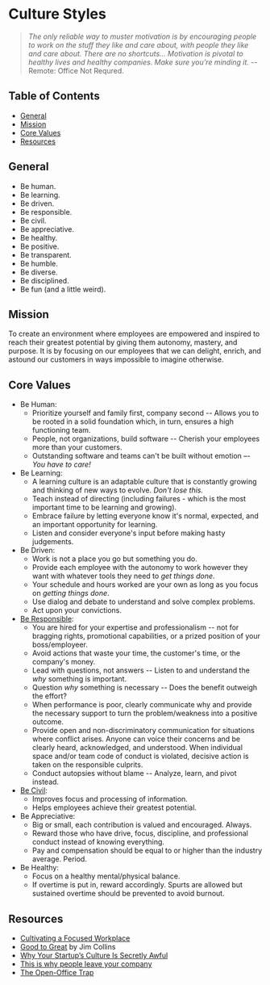 # Culture Styles

> *The only reliable way to muster motivation is by encouraging people to work on the stuff they
> like and care about, with people they like and care about. There are no shortcuts... Motivation is
> pivotal to healthy lives and healthy companies. Make sure you’re minding it.* -- Remote: Office
> Not Requred.

<!-- Tocer[start]: Auto-generated, don't remove. -->

## Table of Contents

  - [General](#general)
  - [Mission](#mission)
  - [Core Values](#core-values)
  - [Resources](#resources)

<!-- Tocer[finish]: Auto-generated, don't remove. -->

## General

- Be human.
- Be learning.
- Be driven.
- Be responsible.
- Be civil.
- Be appreciative.
- Be healthy.
- Be positive.
- Be transparent.
- Be humble.
- Be diverse.
- Be disciplined.
- Be fun (and a little weird).

## Mission

To create an environment where employees are empowered and inspired to reach their greatest
potential by giving them autonomy, mastery, and purpose. It is by focusing on our employees that we
can delight, enrich, and astound our customers in ways impossible to imagine otherwise.

## Core Values

- Be Human:
  - Prioritize yourself and family first, company second -- Allows you to be rooted in a solid
    foundation which, in turn, ensures a high functioning team.
  - People, not organizations, build software -- Cherish your employees more than your customers.
  - Outstanding software and teams can't be built without emotion –- *You have to care!*
- Be Learning:
  - A learning culture is an adaptable culture that is constantly growing and thinking of new ways
    to evolve. *Don't lose this.*
  - Teach instead of directing (including failures - which is the most important time to be learning
    and growing).
  - Embrace failure by letting everyone know it's normal, expected, and an important opportunity for
    learning.
  - Listen and consider everyone's input before making hasty judgements.
- Be Driven:
  - Work is not a place you go but something you do.
  - Provide each employee with the autonomy to work however they want with whatever tools they need
    to *get things done*.
  - Your schedule and hours worked are your own as long as you focus on *getting things done*.
  - Use dialog and debate to understand and solve complex problems.
  - Act upon your convictions.
- [Be Responsible](https://www.youtube.com/watch?v=4E3xfR6IBII):
  - You are hired for your expertise and professionalism -- not for bragging rights, promotional
    capabilities, or a prized position of your boss/employeer.
  - Avoid actions that waste your time, the customer's time, or the company's money.
  - Lead with questions, not answers -- Listen to and understand the *why* something is important.
  - Question *why* something is necessary -- Does the benefit outweigh the effort?
  - When performance is poor, clearly communicate why and provide the necessary support to turn the
    problem/weakness into a positive outcome.
  - Provide open and non-discriminatory communication for situations where conflict arises. Anyone
    can voice their concerns and be clearly heard, acknowledged, and understood. When individual
    space and/or team code of conduct is violated, decisive action is taken on the responsible
    culprits.
  - Conduct autopsies without blame -- Analyze, learn, and pivot instead.
- [Be Civil](https://rework.withgoogle.com/blog/how-incivility-shuts-down-our-brains-at-work):
  - Improves focus and processing of information.
  - Helps employees achieve their greatest potential.
- Be Appreciative:
  - Big or small, each contribution is valued and encouraged. Always.
  - Reward those who have drive, focus, discipline, and professional conduct instead of knowing
    everything.
  - Pay and compensation should be equal to or higher than the industry average. Period.
- Be Healthy:
  - Focus on a healthy mental/physical balance.
  - If overtime is put in, reward accordingly. Spurts are allowed but sustained overtime should be
    prevented to avoid burnout.

## Resources

- [Cultivating a Focused Workplace](http://www.huffingtonpost.com/dan-goleman/cultivating-a-focused-wor_b_4645944.html)
- [Good to Great](http://www.amazon.com/Good-Great-Companies-Leap-Others/dp/0066620996/ref=tmm_hrd_title_0?_encoding=UTF8&sr=8-1&qid=1375567924) by Jim Collins
- [Why Your Startup’s Culture Is Secretly Awful](http://www.fastcolabs.com/3016238/why-your-startups-culture-is-secretly-awful)
- [This is why people leave your company](http://qz.com/287876/this-is-why-people-leave-your-company)
- [The Open-Office Trap](http://www.newyorker.com/online/blogs/currency/2014/01/the-open-office-trap.html)
